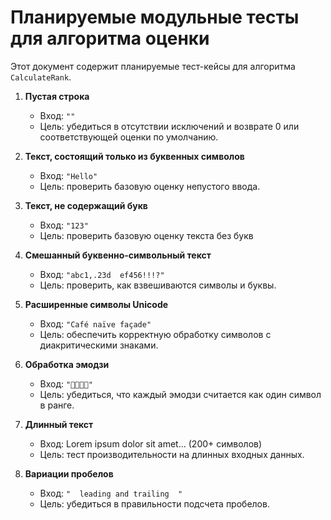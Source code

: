 ﻿# Планируемые модульные тесты для алгоритма оценки

Этот документ содержит планируемые тест-кейсы для алгоритма `CalculateRank`.

1. **Пустая строка**
    - Вход: `""`
    - Цель: убедиться в отсутствии исключений и возврате 0 или соответствующей оценки по умолчанию.

2. **Текст, состоящий только из буквенных символов**
    - Вход: `"Hello"`
    - Цель: проверить базовую оценку непустого ввода.

3. **Текст, не содержащий букв**
    - Вход: `"123"`
    - Цель: проверить базовую оценку текста без букв

4. **Смешанный буквенно-символьный текст**
    - Вход: `"abc1,.23d  ef456!!!?"`
    - Цель: проверить, как взвешиваются символы и буквы.

5. **Расширенные символы Unicode**
    - Вход: `"Café naïve façade"`
    - Цель: обеспечить корректную обработку символов с диакритическими знаками.

6. **Обработка эмодзи**
    - Вход: `"👍🏽🎉💯"`
    - Цель: убедиться, что каждый эмодзи считается как один символ в ранге.

7. **Длинный текст**
    - Вход: Lorem ipsum dolor sit amet... (200+ символов)
    - Цель: тест производительности на длинных входных данных.

8. **Вариации пробелов**
   - Вход: `"  leading and trailing  "`
   - Цель: убедиться в правильности подсчета пробелов.